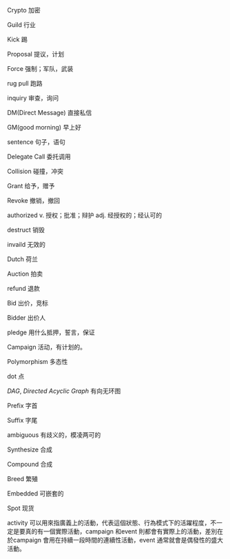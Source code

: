 Crypto 加密

Guild 行业

Kick 踢

Proposal 提议，计划

Force 强制；军队，武装

rug pull 跑路

inquiry 审查，询问

DM(Direct Message) 直接私信

GM(good morning) 早上好

sentence 句子，语句

Delegate Call 委托调用

Collision 碰撞，冲突

Grant 给予，赠予

Revoke 撤销，撤回

authorized v. 授权；批准；辩护 adj. 经授权的；经认可的

destruct 销毁

invaild 无效的

Dutch 荷兰

Auction 拍卖

refund 退款

Bid 出价，竞标

Bidder 出价人

pledge 用什么抵押，誓言，保证

Campaign 活动，有计划的。

Polymorphism 多态性

dot 点

*DAG*, *Directed Acyclic Graph* 有向无环图

Prefix 字首

Suffix 字尾

ambiguous 有歧义的，模凌两可的

Synthesize 合成

Compound 合成

Breed 繁殖

Embedded 可嵌套的

Spot 现货

activity 可以用來指廣義上的活動，代表這個狀態、行為模式下的活躍程度，不一定是要真的有一個實際活動，campaign 和event 則都會有實際上的活動，差別在於campaign 會用在持續一段時間的連續性活動，event 通常就會是偶發性的盛大活動。